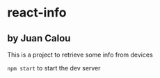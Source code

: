 # react-info
## by Juan Calou

This is a project to retrieve some info from devices

```npm start``` to start the dev server
